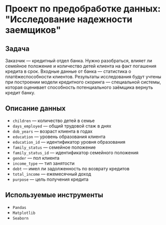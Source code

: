 # Проект по предобработке данных: "Исследование надежности заемщиков"

## Задача

Заказчик — кредитный отдел банка. Нужно разобраться, влияет ли семейное положение и количество детей клиента на факт погашения кредита в срок. Входные данные от банка — статистика о платёжеспособности клиентов. 
Результаты исследования будут учтены при построении модели кредитного скоринга — специальной системы, которая оценивает способность потенциального заёмщика вернуть кредит банку.

## Описание данных

- `children` — количество детей в семье  
- `days_employed` — общий трудовой стаж в днях  
- `dob_years` — возраст клиента в годах  
- `education` — уровень образования клиента  
- `education_id` — идентификатор уровня образования  
- `family_status` — семейное положение  
- `family_status_id` — идентификатор семейного положения  
- `gender` — пол клиента  
- `income_type` — тип занятости  
- `debt` — имел ли задолженность по возврату кредитов  
- `total_income` — ежемесячный доход  
- `purpose` — цель получения кредита


## Используемые инструменты
- `Pandas`
- `Matplotlib`
- `Seaborn`
